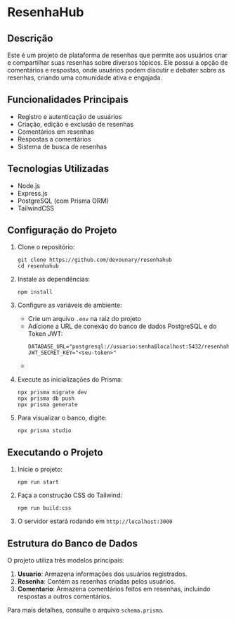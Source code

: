 # ResenhaHub

## Descrição

Este é um projeto de plataforma de resenhas que permite aos usuários criar e compartilhar suas resenhas sobre diversos tópicos. Ele possui a opção de comentários e respostas, onde usuários podem discutir e debater sobre as resenhas, criando uma comunidade ativa e engajada.

## Funcionalidades Principais

- Registro e autenticação de usuários
- Criação, edição e exclusão de resenhas
- Comentários em resenhas
- Respostas a comentários
- Sistema de busca de resenhas

## Tecnologias Utilizadas

- Node.js
- Express.js
- PostgreSQL (com Prisma ORM)
- TailwindCSS

## Configuração do Projeto

1. Clone o repositório:
   ```
   git clone https://github.com/devounary/resenhahub
   cd resenhahub
   ```

2. Instale as dependências:
   ```
   npm install
   ```

3. Configure as variáveis de ambiente:
   - Crie um arquivo `.env` na raiz do projeto
   - Adicione a URL de conexão do banco de dados PostgreSQL e do Token JWT:
     ```
     DATABASE_URL="postgresql://usuario:senha@localhost:5432/resenhahub"
     JWT_SECRET_KEY="<seu-token>"
     ```
   - 
4. Execute as inicializações do Prisma:
   ```
   npx prisma migrate dev
   npx prisma db push
   npx prisma generate
   ```

5. Para visualizar o banco, digite:
   ```
   npx prisma studio
   ```

## Executando o Projeto

1. Inicie o projeto:
   ```
   npm run start
   ```

2. Faça a construção CSS do Tailwind:
   ```
   npm run build:css
   ```

3. O servidor estará rodando em `http://localhost:3000`

## Estrutura do Banco de Dados

O projeto utiliza três modelos principais:

1. **Usuario**: Armazena informações dos usuários registrados.
2. **Resenha**: Contém as resenhas criadas pelos usuários.
3. **Comentario**: Armazena comentários feitos em resenhas, incluindo respostas a outros comentários.

Para mais detalhes, consulte o arquivo `schema.prisma`.
